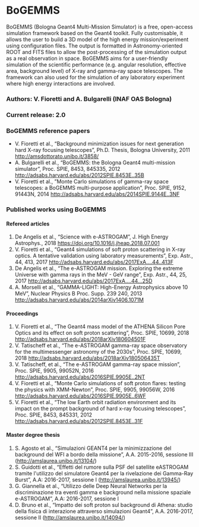 # BoGEMMS
BoGEMMS (Bologna Geant4 Multi-Mission Simulator) is a free, open-access simulation framework based on the Geant4 toolkit. 
Fully customisable, it allows the user to build a 3D model of the high energy mission/experiment using configuration files. 
The output is formatted in Astronomy-oriented ROOT and FITS files to allow the post-processing of the simulation output as a real observation in space.
BoGEMMS aims for a user-friendly simulation of the scientific performance (e.g. angular resolution, effective area, background level) of X-ray and gamma-ray space telescopes.
The framework can also used for the simulation of any laboratory experiment where high energy interactions are involved.

### Authors: V. Fioretti and A. Bulgarelli (INAF OAS Bologna)
### Current release: 2.0

### BoGEMMS reference papers
*	V. Fioretti et al., “Background minimization issues for next generation hard X-ray focusing telescopes”, Ph.D. Thesis, Bologna University, 2011
http://amsdottorato.unibo.it/3858/
* A. Bulgarelli et al., “BoGEMMS: the Bologna Geant4 multi-mission simulator”, Proc. SPIE,  8453,  845335, 2012 
http://adsabs.harvard.edu/abs/2012SPIE.8453E..35B
* V. Fioretti et al., ”Monte Carlo simulations of gamma-ray space telescopes: a BoGEMMS multi-purpose application”, Proc. SPIE, 9152, 91443N, 2014
http://adsabs.harvard.edu/abs/2014SPIE.9144E..3NF

### Published works using BoGEMMS
#### Refereed articles
1. De Angelis et al., “Science with e-ASTROGAM”, J. High Energy Astrophys., 2018 https://doi.org/10.1016/j.jheap.2018.07.001
2.	V. Fioretti et al., “Geant4 simulations of soft proton scattering in X-ray optics. A tentative validation using laboratory measurements”, Exp. Astr., 44, 413, 2017
http://adsabs.harvard.edu/abs/2017ExA....44..413F
3.	De Angelis et al., “The e-ASTROGAM mission. Exploring the extreme Universe with gamma rays in the MeV - GeV range”, Exp. Astr., 44, 25, 2017
http://adsabs.harvard.edu/abs/2017ExA....44...25D
4.	A. Morselli et al., “GAMMA-LIGHT: High-Energy Astrophysics above 10 MeV”, Nuclear Physics B Proc. Supp. 239 240, 2013 
http://adsabs.harvard.edu/abs/2014arXiv1406.1071M

#### Proceedings
1.	V. Fioretti et al., “The Geant4 mass model of the ATHENA Silicon Pore Optics and its effect on soft proton scattering”, Proc. SPIE, 10699, 2018
http://adsabs.harvard.edu/abs/2018arXiv180604501F
2.	V. Tatischeff et al., “The e-ASTROGAM gamma-ray space observatory for the multimessenger astronomy of the 2030s”,  Proc. SPIE, 10699, 2018
http://adsabs.harvard.edu/abs/2018arXiv180506435T
3.	V. Tatischeff, et al.,  “The e-ASTROGAM gamma-ray space mission”,  Proc. SPIE, 9905, 99052N, 2016
http://adsabs.harvard.edu/abs/2016SPIE.9905E..2NT
4.	V. Fioretti et al., “Monte Carlo simulations of soft proton flares: testing the physics with XMM-Newton”,  Proc. SPIE, 9905, 99056W, 2016 
http://adsabs.harvard.edu/abs/2016SPIE.9905E..6WF
5.	V. Fioretti et al., “The low Earth orbit radiation environment and its impact on the prompt background of hard x-ray focusing telescopes”, Proc. SPIE,  8453,  845331, 2012 
http://adsabs.harvard.edu/abs/2012SPIE.8453E..31F

#### Master degree thesis
1.	S. Agosto et al., “Simulazioni GEANT4 per la minimizzazione del background del WFI a bordo della missione”, A.A. 2015-2016, sessione III (http://amslaurea.unibo.it/13104/)
2.	S. Guidotti et al., “Effetti del rumore sulla PSF del satellite eASTROGAM tramite l'utilizzo del simulatore Geant4 per la rivelazione dei Gamma-Ray Burst”, A.A: 2016-2017, sessione I (http://amslaurea.unibo.it/13945/)
3.	G. Giannella et al., “Utilizzo delle Deep Neural Networks per la discriminazione tra eventi gamma e background nella missione spaziale e-ASTROGAM”, A.A: 2016-2017, sessione I
4.	D. Bruno et al., “Impatto dei soft proton sul background di Athena: studio della fisica di interazione attraverso simulazioni Geant4”, A.A. 2016-2017, sessione II (http://amslaurea.unibo.it/14094/)
